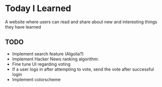 # Today I Learned
A website where users can read and share about new and interesting things they have learned

## TODO
- Implement search feature (Algolia?)
- Implement Hacker News ranking algorithm:
- Fine tune UI regarding voting
- If a user logs in after attempting to vote, send the vote after successful login
- Implement colorscheme
